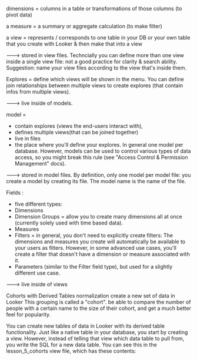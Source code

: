 dimensions = columns in a table or transformations of those columns (to pivot data)

a measure = a summary or aggregate calculation (to make filter)


a view = represents / corresponds to one table in your DB or your own table that you create with Looker & then make that into a view

---> stored in view files. Techncially you can define more than one view inside a single view file: not a good practice for clarity & search ability. Suggestion: name your view files according to the view that's inside them.


Explores = define which views will be shown in the menu. You can define join relationships between multiple views to create explores (that contain infos from multiple views).

---> live inside of models.


model = 
- contain explores (views the end-users interact with), 
- defines multiple views(that can be joined together)
- live in files
- the place where you'll define your explores. In general one model per database. 
However, models can be used to control various types of data access, so you might break this rule (see "Access Control & Permission Management" docs).

---> stored in model files. By definition, only one model per model file: you create a model by creating its file. The model name is the name of the file.




Fields :
- five different types:
- Dimensions 
- Dimension Groups = allow you to create many dimensions all at once (currently solely used with time based data).
- Measures
- Filters = in general, you don't need to explicitly create filters: The dimensions and measures you create will automatically be available to your users as filters. However, in some advanced use cases, you'll create a filter that doesn't have a dimension or measure associated with it.
- Parameters (similar to the Filter field type), but used for a slightly different use case.

---> live inside of views







Cohorts with Derived Tables
normalization
create a new set of data in Looker
This grouping is called a "cohort".
be able to compare the number of people with a certain name to the size of their cohort, and get a much better feel for popularity.

You can create new tables of data in Looker with its derived table functionality. Just like a native table in your database, you start by creating a view. However, instead of telling that view which data table to pull from, you write the SQL for a new data table. You can see this in the lesson_5_cohorts view file, which has these contents:
